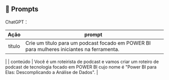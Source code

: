 ## 🧠 Prompts


ChatGPT：

|   Ação   | prompt                                                                                                                                                                                                                                                                         |
| :------: | ------------------------------------------------------------------------------------------------------------------------------------------------------------------------------------------------------------------------------------------------------------------------------ |
|  título  | Crie um título para um podcast focado em POWER BI para mulheres iniciantes na ferramenta.|
|
| conteúdo | Você é um roteirista de podcast e vamos criar um roteiro de podcast de tecnologia focado em POWER BI cujo nome é "Power BI para Elas: Descomplicando a Análise de Dados". |

